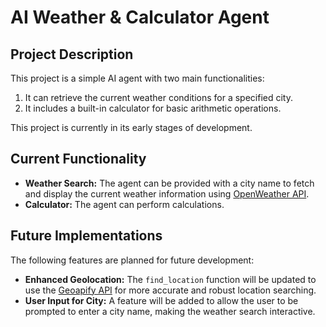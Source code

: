 # AI Weather & Calculator Agent

## Project Description

This project is a simple AI agent with two main functionalities:
1.  It can retrieve the current weather conditions for a specified city.
2.  It includes a built-in calculator for basic arithmetic operations.

This project is currently in its early stages of development.

## Current Functionality

* **Weather Search:** The agent can be provided with a city name to fetch and display the current weather information using [OpenWeather API](https://openweathermap.org/).
* **Calculator:** The agent can perform calculations.

## Future Implementations

The following features are planned for future development:

* **Enhanced Geolocation:** The `find_location` function will be updated to use the [Geoapify API](https://www.geoapify.com/) for more accurate and robust location searching.
* **User Input for City:** A feature will be added to allow the user to be prompted to enter a city name, making the weather search interactive.
